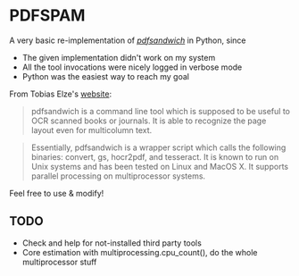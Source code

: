 PDFSPAM
=======

A very basic re-implementation of _[pdfsandwich][1]_ in Python, since

- The given implementation didn't work on my system
- All the tool invocations were nicely logged in verbose mode
- Python was the easiest way to reach my goal

From Tobias Elze's [website][1]:

[1]: http://www.tobias-elze.de/pdfsandwich/

> pdfsandwich is a command line tool which is supposed to be useful to
> OCR scanned books or journals. It is able to recognize the page layout
> even for multicolumn text.

> Essentially, pdfsandwich is a wrapper script which calls the following
> binaries: convert, gs, hocr2pdf, and tesseract. It is known to run on
> Unix systems and has been tested on Linux and MacOS X. It supports
> parallel processing on multiprocessor systems.

Feel free to use & modify!

TODO
----
- Check and help for not-installed third party tools
- Core estimation with multiprocessing.cpu_count(), do the whole multiprocessor stuff

